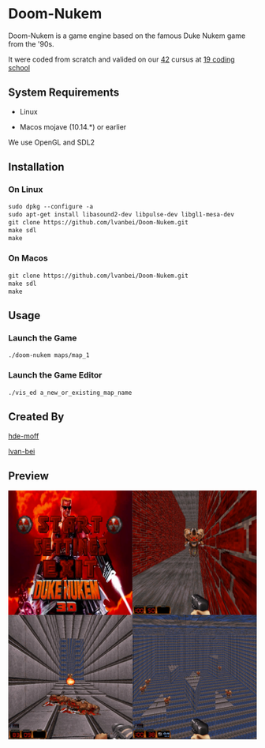 # Doom-Nukem

Doom-Nukem is a game engine based on the famous Duke Nukem game from the '90s.

It were coded from scratch and valided on our [42](https://www.42.fr/) cursus at [19 coding school](https://www.s19.be/)

## System Requirements

- Linux

- Macos mojave (10.14.*) or earlier

We use OpenGL and SDL2

## Installation

### On Linux 
```shell
sudo dpkg --configure -a
sudo apt-get install libasound2-dev libpulse-dev libgl1-mesa-dev
git clone https://github.com/lvanbei/Doom-Nukem.git
make sdl
make
```

### On Macos 
```shell
git clone https://github.com/lvanbei/Doom-Nukem.git
make sdl
make
```

## Usage

### Launch the Game
```shell
./doom-nukem maps/map_1
```

### Launch the Game Editor
```shell
./vis_ed a_new_or_existing_map_name
```

## Created By
[hde-moff](https://www.linkedin.com/in/henri-de-moffarts-862bb5164)

[lvan-bei](https://www.linkedin.com/in/lvanbei)

## Preview

![alt text](https://github.com/lvanbei/Doom-Nukem/blob/master/README_img/doom_github_preview.jpg "img1")
